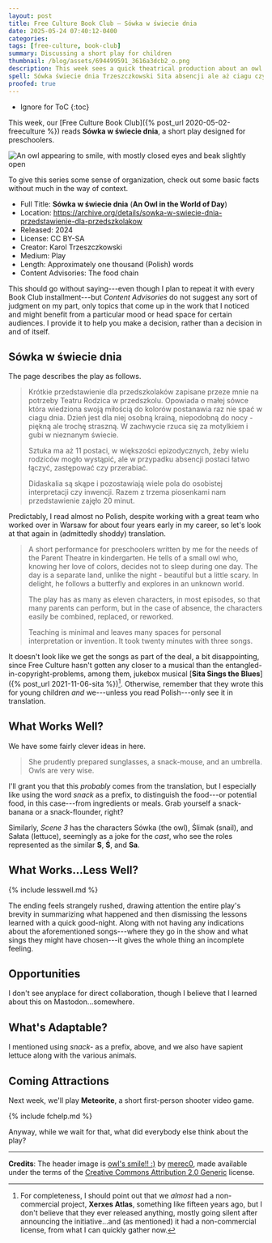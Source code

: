 ```yaml
---
layout: post
title: Free Culture Book Club — Sówka w świecie dnia
date: 2025-05-24 07:40:12-0400
categories:
tags: [free-culture, book-club]
summary: Discussing a short play for children
thumbnail: /blog/assets/694499591_3616a3dcb2_o.png
description: This week sees a quick theatrical production about an owl exploring another world.
spell: Sówka świecie dnia Trzeszczkowski Sita absencji ale aż ciagu czy Didaskalia dla Dzień epizodycznych gubi interpretacji inwencji kolorów krainą Krótkie która łączyć łatwo małej miłością minut mnie mogło motylkiem na nam nie niej niepodobną nieznanym nocy Opowiada osobistej osobną piękną piosenkami pola postaci postanawia potrzeby pozostawiają przedstawienie przedszkolaków przedszkolu przerabiać przeze przypadku raz Razem Rodzica rodziców rzuca są się skąpe sówce spać straszną swoją Sztuka Teatru trochę trzema wiedziona większości wiele wielu wystąpić za zachwycie zajęło zapisane zastępować żeby Ślimak Sałata Sa
proofed: true
---
```


* Ignore for ToC
{:toc}

This week, our [Free Culture Book Club]({% post_url 2020-05-02-freeculture %}) reads **Sówka w świecie dnia**, a short play designed for preschoolers.

![An owl appearing to smile, with mostly closed eyes and beak slightly open](/blog/assets/694499591_3616a3dcb2_o.png "Owl's well that...never mind")

To give this series some sense of organization, check out some basic facts without much in the way of context.

 * Full Title:  **Sówka w świecie dnia** (**An Owl in the World of Day**)
 * Location:  <https://archive.org/details/sowka-w-swiecie-dnia-przedstawienie-dla-przedszkolakow>
 * Released:  2024
 * License:  CC BY-SA
 * Creator:  Karol Trzeszczkowski
 * Medium:  Play
 * Length:  Approximately one thousand (Polish) words
 * Content Advisories:  The food chain

This should go without saying---even though I plan to repeat it with every Book Club installment---but *Content Advisories* do not suggest any sort of judgment on my part, only topics that come up in the work that I noticed and might benefit from a particular mood or head space for certain audiences.  I provide it to help you make a decision, rather than a decision in and of itself.

## Sówka w świecie dnia

The page describes the play as follows.

 > Krótkie przedstawienie dla przedszkolaków zapisane przeze mnie na potrzeby Teatru Rodzica w przedszkolu. Opowiada o małej sówce która wiedziona swoją miłością do kolorów postanawia raz nie spać w ciagu dnia. Dzień jest dla niej osobną krainą, niepodobną do nocy - piękną ale trochę straszną. W zachwycie rzuca się za motylkiem i gubi w nieznanym świecie.
 >
 > Sztuka ma aż 11 postaci, w większości epizodycznych, żeby wielu rodziców mogło wystąpić, ale w przypadku absencji postaci łatwo łączyć, zastępować czy przerabiać.
 >
 > Didaskalia są skąpe i pozostawiają wiele pola do osobistej interpretacji czy inwencji. Razem z trzema piosenkami nam przedstawienie zajęło 20 minut.

Predictably, I read almost no Polish, despite working with a great team who worked over in Warsaw for about four years early in my career, so let's look at that again in (admittedly shoddy) translation.

 > A short performance for preschoolers written by me for the needs of the Parent Theatre in kindergarten. He tells of a small owl who, knowing her love of colors, decides not to sleep during one day. The day is a separate land, unlike the night - beautiful but a little scary. In delight, he follows a butterfly and explores in an unknown world.
 >
 > The play has as many as eleven characters, in most episodes, so that many parents can perform, but in the case of absence, the characters easily be combined, replaced, or reworked.
 >
 > Teaching is minimal and leaves many spaces for personal interpretation or invention. It took twenty minutes with three songs.

It doesn't look like we get the songs as part of the deal, a bit disappointing, since Free Culture hasn't gotten any closer to a musical than the entangled-in-copyright-problems, among them, jukebox musical [**Sita Sings the Blues**]({% post_url 2021-11-06-sita %})[^1].  Otherwise, remember that they wrote this for young children *and* we---unless you read Polish---only see it in translation.

[^1]:  For completeness, I should point out that we *almost* had a non-commercial project, **Xerxes Atlas**, something like fifteen years ago, but I don't believe that they ever released anything, mostly going silent after announcing the initiative...and (as mentioned) it had a non-commercial license, from what I can quickly gather now.

## What Works Well?

We have some fairly clever ideas in here.

 > She prudently prepared sunglasses, a snack-mouse, and an umbrella. Owls are very wise.

I'll grant you that this *probably* comes from the translation, but I especially like using the word *snack* as a prefix, to distinguish the food---or potential food, in this case---from ingredients or meals.  Grab yourself a snack-banana or a snack-flounder, right?

Similarly, *Scene 3* has the characters Sówka (the owl), Ślimak (snail), and Sałata (lettuce), seemingly as a joke for the *cast*, who see the roles represented as the similar **S**, **Ś**, and **Sa**.

## What Works...Less Well?

{% include lesswell.md %}

The ending feels strangely rushed, drawing attention the entire play's brevity in summarizing what happened and then dismissing the lessons learned with a quick good-night.  Along with not having any indications about the aforementioned songs---where they go in the show and what sings they might have chosen---it gives the whole thing an incomplete feeling.

## Opportunities

I don't see anyplace for direct collaboration, though I believe that I learned about this on Mastodon...somewhere.

## What's Adaptable?

I mentioned using *snack-* as a prefix, above, and we also have sapient lettuce along with the various animals.

## Coming Attractions

Next week, we'll play **Meteorite**, a short first-person shooter video game.

{% include fchelp.md %}

Anyway, while we wait for that, what did everybody else think about the play?

* * *

**Credits**:  The header image is [owl's smile!! :)](https://www.flickr.com/photos/30048871@N00/694499591) by [merec0](https://www.flickr.com/photos/merec0/), made available under the terms of the [Creative Commons Attribution 2.0 Generic](https://creativecommons.org/licenses/by/2.0/) license.
